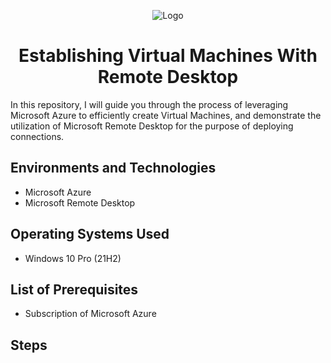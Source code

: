 <p align="center">
<img src="https://i.imgur.com/zHben3N.png" alt="Logo"/>
</p>

<h1 align="center">Establishing Virtual Machines With Remote Desktop</h1>

In this repository, I will guide you through the process of leveraging Microsoft Azure to efficiently create Virtual Machines, and demonstrate the utilization of Microsoft Remote Desktop for the purpose of deploying connections.

<h2>Environments and Technologies</h2>

- Microsoft Azure
- Microsoft Remote Desktop

<h2>Operating Systems Used </h2>

- Windows 10 Pro</b> (21H2)

<h2>List of Prerequisites</h2>

- Subscription of Microsoft Azure

<h2>Steps</h2>
